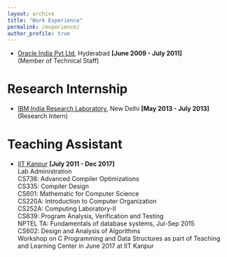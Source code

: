 ```yaml
---
layout: archive
title: "Work Experience"
permalink: /experience/
author_profile: true
---
```



* [Oracle India Pvt Ltd](http://www.oracle.com/), Hyderabad  **\[June 2009 - July 2011\]**  
  \(Member of Technical Staff\)

Research Internship
======

* [IBM India Research Laboratory](http://www.research.ibm.com/labs/india/), New Delhi  **\[May 2013 - July 2013\]**  
  \(Research Intern\) 

Teaching Assistant
======

*  [IIT Kanpur](http://iitk.ac.in/)   **\[July 2011 - Dec 2017\]**  
   Lab Administration  
   CS738: Advanced Compiler Optimizations  
   CS335: Compiler Design  
   CS601: Mathematic for Computer Science  
   CS220A: Introduction to Computer Organization  
   CS252A: Computing Laboratory-II  
   CS639: Program Analysis, Verification and Testing  
   NPTEL TA: Fundamentals of database systems, Jul-Sep 2015  
   CS602: Design and Analysis of Algorithms  
   Workshop on C Programming and Data Structures as part of Teaching and Learning Center in June 2017 at IIT Kanpur  

